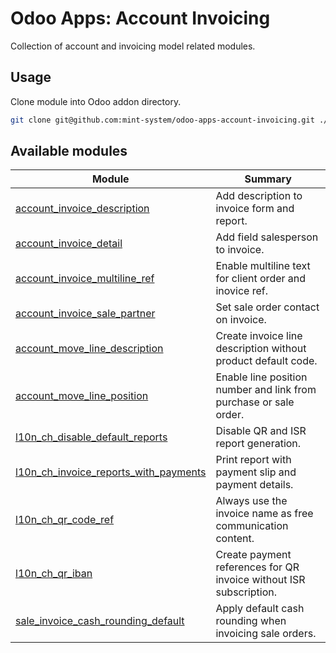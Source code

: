 # Odoo Apps: Account Invoicing

Collection of account and invoicing model related modules.

## Usage

Clone module into Odoo addon directory.

```bash
git clone git@github.com:mint-system/odoo-apps-account-invoicing.git ./addons/account_invoicing
```

## Available modules

| Module | Summary |
| --- | --- |
| [account_invoice_description](account_invoice_description) |         Add description to invoice form and report. |
| [account_invoice_detail](account_invoice_detail) |         Add field salesperson to invoice. |
| [account_invoice_multiline_ref](account_invoice_multiline_ref) |         Enable multiline text for client order and inovice ref. |
| [account_invoice_sale_partner](account_invoice_sale_partner) |         Set sale order contact on invoice. |
| [account_move_line_description](account_move_line_description) |         Create invoice line description without product default code. |
| [account_move_line_position](account_move_line_position) |         Enable line position number and link from purchase or sale order. |
| [l10n_ch_disable_default_reports](l10n_ch_disable_default_reports) |         Disable QR and ISR report generation. |
| [l10n_ch_invoice_reports_with_payments](l10n_ch_invoice_reports_with_payments) |         Print report with payment slip and payment details. |
| [l10n_ch_qr_code_ref](l10n_ch_qr_code_ref) |         Always use the invoice name as free communication content. |
| [l10n_ch_qr_iban](l10n_ch_qr_iban) |         Create payment references for QR invoice without ISR subscription. |
| [sale_invoice_cash_rounding_default](sale_invoice_cash_rounding_default) |         Apply default cash rounding when invoicing sale orders. |
